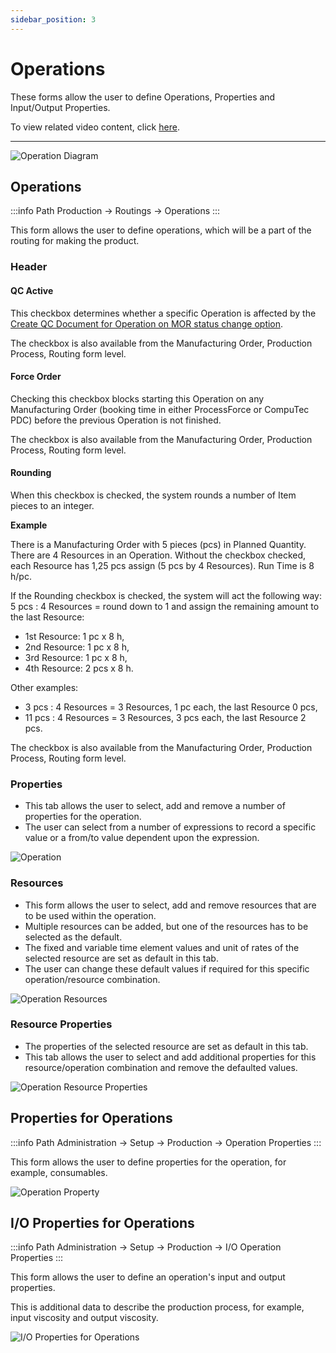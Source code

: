 ```yaml
---
sidebar_position: 3
---
```


# Operations

These forms allow the user to define Operations, Properties and Input/Output Properties.

To view related video content, click [here](https://www.youtube.com/playlist?list=PLtT6kgaz5YneralBjyvyCSYXbTT0QRHYx).

---

![Operation Diagram](./media/operations/operations-diagram.webp)

## Operations

:::info Path
Production → Routings → Operations
:::

This form allows the user to define operations, which will be a part of the routing for making the product.

### Header

#### QC Active

This checkbox determines whether a specific Operation is affected by the [Create QC Document for Operation on MOR status change option](/docs/processforce/user-guide/system-initialization/general-settings/qc-tab).

The checkbox is also available from the Manufacturing Order, Production Process, Routing form level.

#### Force Order

Checking this checkbox blocks starting this Operation on any Manufacturing Order (booking time in either ProcessForce or CompuTec PDC) before the previous Operation is not finished.

The checkbox is also available from the Manufacturing Order, Production Process, Routing form level.

#### Rounding

When this checkbox is checked, the system rounds a number of Item pieces to an integer.

**Example**

There is a Manufacturing Order with 5 pieces (pcs) in Planned Quantity. There are 4 Resources in an Operation. Without the checkbox checked, each Resource has 1,25 pcs assign (5 pcs by 4 Resources). Run Time is 8 h/pc.

If the Rounding checkbox is checked, the system will act the following way: 5 pcs : 4 Resources = round down to 1 and assign the remaining amount to the last Resource:

- 1st Resource: 1 pc x 8 h,
- 2nd Resource: 1 pc x 8 h,
- 3rd Resource: 1 pc x 8 h,
- 4th Resource: 2 pcs x 8 h.

Other examples:

- 3 pcs : 4 Resources = 3 Resources, 1 pc each, the last Resource 0 pcs,
- 11 pcs : 4 Resources = 3 Resources, 3 pcs each, the last Resource 2 pcs.

The checkbox is also available from the Manufacturing Order, Production Process, Routing form level.

### Properties

- This tab allows the user to select, add and remove a number of properties for the operation.
- The user can select from a number of expressions to record a specific value or a from/to value dependent upon the expression.

![Operation](./media/operations/operation.webp)

### Resources

- This form allows the user to select, add and remove resources that are to be used within the operation.
- Multiple resources can be added, but one of the resources has to be selected as the default.
- The fixed and variable time element values and unit of rates of the selected resource are set as default in this tab.
- The user can change these default values if required for this specific operation/resource combination.

![Operation Resources](./media/operations/operation-resources.webp)

### Resource Properties

- The properties of the selected resource are set as default in this tab.
- This tab allows the user to select and add additional properties for this resource/operation combination and remove the defaulted values.

![Operation Resource Properties](./media/operations/operation-resource-properties.webp)

## Properties for Operations

:::info Path
    Administration → Setup → Production → Operation Properties
:::

This form allows the user to define properties for the operation, for example, consumables.

![Operation Property](./media/operations/operation-property.webp)

## I/O Properties for Operations

:::info Path
    Administration → Setup → Production → I/O Operation Properties
:::

This form allows the user to define an operation's input and output properties.

This is additional data to describe the production process, for example, input viscosity and output viscosity.

![I/O Properties for Operations](./media/operations/i-o-property.webp)
